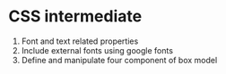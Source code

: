 # CSS intermediate
 1. Font and text related properties
 1. Include external fonts using google fonts 
 1. Define and manipulate four component of box model 
